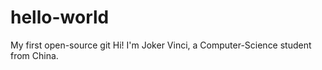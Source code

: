 # hello-world
My first open-source git
    Hi! I'm Joker Vinci, a Computer-Science student from China. 

